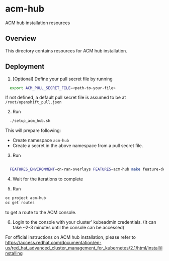 # acm-hub

ACM hub installation resources

## Overview

This directory contains resources for ACM hub installation.

## Deployment

1. [Optional] Define your pull secret file by running
```bash
  export ACM_PULL_SECRET_FILE=<path-to-your-file>
```
If not defined, a default pull secret file is assumed to be at `/root/openshift_pull.json` 

2. Run 
```bash
  ./setup_acm_hub.sh
```
This will prepare following:
- Create namespace `acm-hub`
- Create a secret in the above namespace from a pull secret file. 

3. Run 
  
```bash
  
  FEATURES_ENVIRONMENT=cn-ran-overlays FEATURES=acm-hub make feature-deploy
```

4. Wait for the iterations to complete

5. Run 
```bash
oc project acm-hub
oc get routes
```
to get a route to the ACM console. 

6. Login to the console with your cluster' kubeadmin credentials. (It can take ~2-3 minutes until the console can be accessed)

For official instructions on ACM hub installation, please refer to https://access.redhat.com/documentation/en-us/red_hat_advanced_cluster_management_for_kubernetes/2.1/html/install/installing 